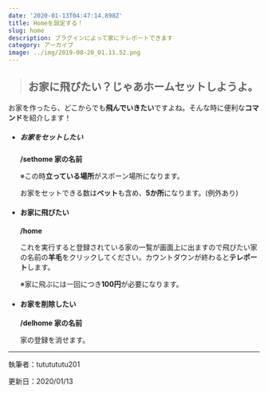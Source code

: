 ```yaml
---
date: '2020-01-13T04:47:14.898Z'
title: Homeを設定する！
slug: home
description: プラグインによって家にテレポートできます
category: アーカイブ
image: ../img/2019-08-20_01.11.52.png
---
```

> ## お家に飛びたい？じゃあホームセットしようよ。

お家を作ったら、どこからでも**飛んでいきたい**ですよね。そんな時に便利な**コマンド**を紹介します！

* ##### お家をセットしたい

  **/sethome 家の名前**

  ※この時**立っている場所**がスポーン場所になります。

  お家をセットできる数は**ベット**も含め、**5か所**になります。(例外あり)
* #### お家に飛びたい

  **/home**

  これを実行すると登録されている家の一覧が画面上に出ますので飛びたい家の名前の**羊毛**をクリックしてください。カウントダウンが終わると**テレポート**します。

  ※家に飛ぶには一回につき**100円**が必要になります。
* #### お家を削除したい

  **/delhome 家の名前**

  家の登録を消せます。

- - -

執筆者：tututututu201

更新日：2020/01/13
